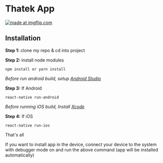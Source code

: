 # Thatek App

<a href="https://imgflip.com/gif/34pcvh"><img src="https://i.imgflip.com/34pcvh.gif" title="made at imgflip.com"/></a>

## Installation

**Step 1:** clone my repo & cd into project

**Step 2:** install node modules

```
npm install or yarn install
```

*Before run android build, setup [Android Studio](https://facebook.github.io/react-native/docs/android-setup.html)*

**Step 3:** If Android

```
react-native run-android
```

*Before running iOS build, Install [Xcode](https://developer.apple.com/xcode/download/)*

**Step 4:** If iOS

```
react-native run-ios
```

That's all

If you want to install app in the device, connect your device to the system with debugger mode on and run the above command (app will be installed automatically)
